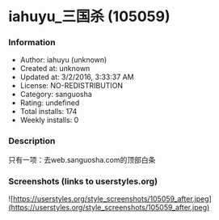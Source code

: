 # iahuyu_三国杀 (105059)

### Information
- Author: iahuyu (unknown)
- Created at: unknown
- Updated at: 3/2/2016, 3:33:37 AM
- License: NO-REDISTRIBUTION
- Category: sanguosha
- Rating: undefined
- Total installs: 174
- Weekly installs: 0


### Description
只有一项：去web.sanguosha.com的顶部白条


### Screenshots (links to userstyles.org)
![https://userstyles.org/style_screenshots/105059_after.jpeg](https://userstyles.org/style_screenshots/105059_after.jpeg)


